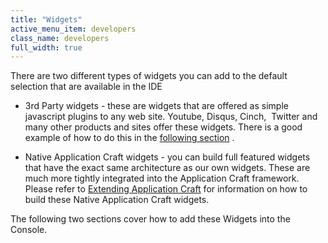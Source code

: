 ```yaml
---
title: "Widgets"
active_menu_item: developers
class_name: developers
full_width: true
---
```



There are two different types of widgets you can add to the default selection that are available in the IDE

 - 3rd Party widgets - these are widgets that are offered as simple javascript plugins to any web site. Youtube, Disqus, Cinch,  Twitter and many other products and sites offer these widgets. There is a good example of how to do this in the [following section](adding-a-3rd-party-widget.htm) .

 - Native Application Craft widgets - you can build full featured widgets that have the exact same architecture as our own widgets. These are much more tightly integrated into the Application Craft framework. Please refer to [Extending Application Craft](../../../../../adding-widgets-and-api-methods/index.htm) for information on how to build these Native Application Craft widgets.

The following two sections cover how to add these Widgets into the Console.

